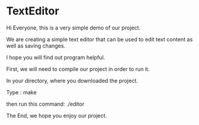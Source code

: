 # TextEditor
Hi Everyone, this is a very simple demo of our project. 

We are creating a simple text editor that can be used to edit text content as well as saving changes. 

I hope you will find out program helpful. 

First, we will need to compile our project in order to run it. 

In your directory, where you downloaded the project. 

Type : make 

then run this command: 
./editor

The End, we hope you enjoy our project. 